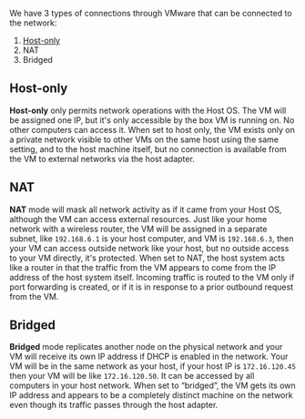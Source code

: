 We have 3 types of connections through VMware that can be connected to the network:

1. [Host-only](https://github.com/alijafari79/Python_Lab/blob/main/HW1/Section_1.1/README.md#host-only)
2. NAT
3. Bridged

## Host-only
**Host-only** only permits network operations with the Host OS. The VM will be assigned one IP, but it's only accessible by the box VM is running on. No other computers can access it. When set to host only, the VM exists only on a private network visible to other VMs on the same host using the same setting, and to the host machine itself, but no connection is available from the VM to external networks via the host adapter.

## NAT
**NAT** mode will mask all network activity as if it came from your Host OS, although the VM can access external resources. Just like your home network with a wireless router, the VM will be assigned in a separate subnet, like `192.168.6.1` is your host computer, and VM is `192.168.6.3`, then your VM can access outside network like your host, but no outside access to your VM directly, it's protected. When set to NAT, the host system acts like a router in that the traffic from the VM appears to come from the IP address of the host system itself. Incoming traffic is routed to the VM only if port forwarding is created, or if it is in response to a prior outbound request from the VM.

## Bridged
**Bridged** mode replicates another node on the physical network and your VM will receive its own IP address if DHCP is enabled in the network. Your VM will be in the same network as your host, if your host IP is `172.16.120.45` then your VM will be like `172.16.120.50`. It can be accessed by all computers in your host network. When set to “bridged”, the VM gets its own IP address and appears to be a completely distinct machine on the network even though its traffic passes through the host adapter.

